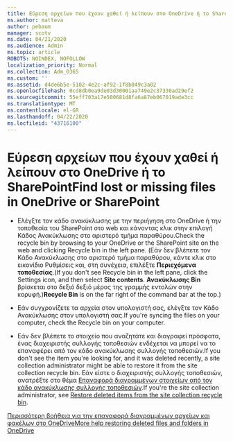 ```yaml
---
title: Εύρεση αρχείων που έχουν χαθεί ή λείπουν στο OneDrive ή το SharePoint
ms.author: matteva
author: pebaum
manager: scotv
ms.date: 04/21/2020
ms.audience: Admin
ms.topic: article
ROBOTS: NOINDEX, NOFOLLOW
localization_priority: Normal
ms.collection: Adm_O365
ms.custom: ''
ms.assetid: d4de6b5e-5102-4e2c-af92-1f8b049c3a02
ms.openlocfilehash: 0cd8db0ea9de03d30001aa749e2c37330ad29ef2
ms.sourcegitcommit: 55eff703a17e500681d8fa6a87eb067019ade3cc
ms.translationtype: MT
ms.contentlocale: el-GR
ms.lasthandoff: 04/22/2020
ms.locfileid: "43716100"
---
```

# <a name="find-lost-or-missing-files-in-onedrive-or-sharepoint"></a><span data-ttu-id="de074-102">Εύρεση αρχείων που έχουν χαθεί ή λείπουν στο OneDrive ή το SharePoint</span><span class="sxs-lookup"><span data-stu-id="de074-102">Find lost or missing files in OneDrive or SharePoint</span></span>

- <span data-ttu-id="de074-103">Ελέγξτε τον κάδο ανακύκλωσης με την περιήγηση στο OneDrive ή την τοποθεσία του SharePoint στο web και κάνοντας κλικ στην επιλογή Κάδος Ανακύκλωσης στο αριστερό τμήμα παραθύρου.</span><span class="sxs-lookup"><span data-stu-id="de074-103">Check the recycle bin by browsing to your OneDrive or the SharePoint site on the web and clicking Recycle bin in the left pane.</span></span> <span data-ttu-id="de074-104">(Εάν δεν βλέπετε τον Κάδο Ανακύκλωσης στο αριστερό τμήμα παραθύρου, κάντε κλικ στο εικονίδιο Ρυθμίσεις και, στη συνέχεια, επιλέξτε **Περιεχόμενα τοποθεσίας**.</span><span class="sxs-lookup"><span data-stu-id="de074-104">(If you don't see Recycle bin in the left pane, click the Settings icon, and then select **Site contents**.</span></span> <span data-ttu-id="de074-105">**Ανακύκλωσης Bin** βρίσκεται στο δεξιό δεξιό μέρος της γραμμής εντολών στην κορυφή.)</span><span class="sxs-lookup"><span data-stu-id="de074-105">**Recycle Bin** is on the far right of the command bar at the top.)</span></span> 
    
- <span data-ttu-id="de074-106">Εάν συγχρονίζετε τα αρχεία στον υπολογιστή σας, ελέγξτε τον Κάδο Ανακύκλωσης στον υπολογιστή σας.</span><span class="sxs-lookup"><span data-stu-id="de074-106">If you're syncing the files on your computer, check the Recycle bin on your computer.</span></span> 
    
- <span data-ttu-id="de074-107">Εάν δεν βλέπετε το στοιχείο που αναζητάτε και διαγραφεί πρόσφατα, ένας διαχειριστής συλλογής τοποθεσιών ενδέχεται να μπορεί να το επαναφέρει από τον κάδο ανακύκλωσης συλλογής τοποθεσιών.</span><span class="sxs-lookup"><span data-stu-id="de074-107">If you don't see the item you're looking for, and it was deleted recently, a site collection administrator might be able to restore it from the site collection recycle bin.</span></span> <span data-ttu-id="de074-108">Εάν είστε ο διαχειριστής συλλογής τοποθεσιών, ανατρέξτε στο θέμα [Επαναφορά διαγραμμένων στοιχείων από τον κάδο ανακύκλωσης συλλογής τοποθεσιών](https://go.microsoft.com/fwlink/?linkid=866439).</span><span class="sxs-lookup"><span data-stu-id="de074-108">If you're the site collection administrator, see [Restore deleted items from the site collection recycle bin](https://go.microsoft.com/fwlink/?linkid=866439).</span></span>
    
[<span data-ttu-id="de074-109">Περισσότερη βοήθεια για την επαναφορά διαγραμμένων αρχείων και φακέλων στο OneDrive</span><span class="sxs-lookup"><span data-stu-id="de074-109">More help restoring deleted files and folders in OneDrive</span></span>](https://go.microsoft.com/fwlink/?linkid=872872)
  

